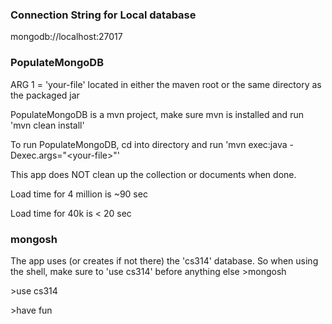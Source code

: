 ### Connection String for Local database
mongodb://localhost:27017

### PopulateMongoDB
ARG 1 = 'your-file'
  located in either the maven root or the same directory as the packaged jar

PopulateMongoDB is a mvn project, make sure mvn is installed and run 'mvn clean install'

To run PopulateMongoDB, cd into directory and run 
  'mvn exec:java -Dexec.args="\<your-file\>"'

This app does NOT clean up the collection or documents when done.

Load time for 4 million is ~90 sec

Load time for 40k is < 20 sec



### mongosh
The app uses (or creates if not there) the 'cs314' database. So when using the shell, make sure to 'use cs314' before anything else
  \>mongosh

  \>use cs314

  \>have fun
